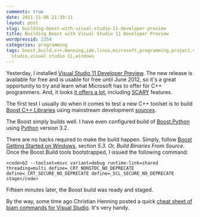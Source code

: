 ```yaml
---
comments: true
date: 2011-11-06 21:39:11
layout: post
slug: building-boost-with-visual-studio-11-developer-preview
title: Building Boost with Visual Studio 11 Developer Preview
wordpressid: 2254
categories: programming
tags: boost,build,c++,Henning,ide,linux,microsoft,programming,project,visual c++,visual
  studio,visual studio 11,windows
---
```


Yesterday, I installed [Visual Studio 11 Developer Preview](http://www.microsoft.com/visualstudio/en-us/visual-studio-11). The new release is available for free and is usable for free until June 2012, so it's a great opportunity to try and learn what Microsoft has to offer for C++ programmers. And, it looks [it offers a lot](http://msdn.microsoft.com/en-us/library/hh409293%28v=vs.110%29.aspx), including [SCARY](http://www.open-std.org/jtc1/sc22/WG21/docs/papers/2009/n2980.pdf) features.





The first test I usually do when it comes to test a new C++ toolset is to build [Boost C++ Libraries](http://www.boost.org/) using mainstream development [sources](https://svn.boost.org/svn/boost/trunk/).





The Boost simply builds well. I have even configured build of [Boost.Python](http://www.boost.org/doc/libs/release/libs/python/doc/index.html) using [Python](http://www.python.org) version 3.2.





There are no hacks required to make the build happen. Simply, follow [Boost Getting Started on Windows](http://www.boost.org/doc/libs/release/more/getting_started/windows.html), section _5.3. Or, Build Binaries From Source_. Once the Boost.Build tools bootstrapped, I issued the following command:




    
    <code>b2 --toolset=msvc variant=debug runtime-link=shared threading=multi define=_CRT_NONSTDC_NO_DEPRECATE define=_CRT_SECURE_NO_DEPRECATE define=_SCL_SECURE_NO_DEPRECATE stage</code>





Fifteen minutes later, the Boost build was ready and staged.





By the way, some time ago Christian Henning posted a quick [cheat sheet of bjam commands for Visual Studio](http://cppsnippets.wordpress.com/2010/07/17/building-the-boost-libraries/). It's very handy.
